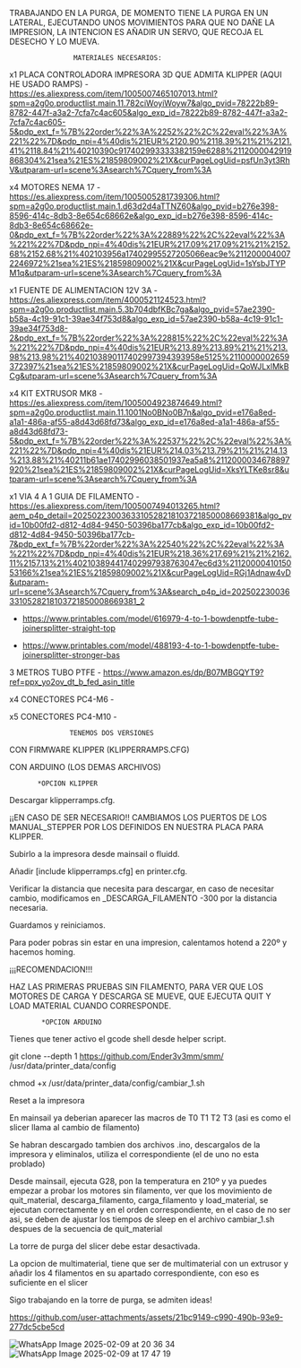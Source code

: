 

TRABAJANDO EN LA PURGA, DE MOMENTO TIENE LA PURGA EN UN LATERAL, EJECUTANDO UNOS MOVIMIENTOS PARA QUE NO DAÑE LA IMPRESION, LA INTENCION ES AÑADIR UN SERVO, QUE RECOJA EL DESECHO Y LO MUEVA.









                    MATERIALES NECESARIOS:


x1 PLACA CONTROLADORA IMPRESORA 3D QUE ADMITA KLIPPER (AQUI HE USADO RAMPS) - https://es.aliexpress.com/item/1005007465107013.html?spm=a2g0o.productlist.main.11.782ciWoyiWoyw7&algo_pvid=78222b89-8782-447f-a3a2-7cfa7c4ac605&algo_exp_id=78222b89-8782-447f-a3a2-7cfa7c4ac605-5&pdp_ext_f=%7B%22order%22%3A%2252%22%2C%22eval%22%3A%221%22%7D&pdp_npi=4%40dis%21EUR%2120.90%2118.39%21%21%2121.41%2118.84%21%40210390c917402993333382159e6288%2112000042919868304%21sea%21ES%21859809002%21X&curPageLogUid=psfUn3yt3RhV&utparam-url=scene%3Asearch%7Cquery_from%3A

x4 MOTORES NEMA 17 - https://es.aliexpress.com/item/1005005281739306.html?spm=a2g0o.productlist.main.1.d63d2d4aTTNZ60&algo_pvid=b276e398-8596-414c-8db3-8e654c68662e&algo_exp_id=b276e398-8596-414c-8db3-8e654c68662e-0&pdp_ext_f=%7B%22order%22%3A%22889%22%2C%22eval%22%3A%221%22%7D&pdp_npi=4%40dis%21EUR%217.09%217.09%21%21%2152.68%2152.68%21%402103956a17402995527205066eac9e%2112000040072246972%21sea%21ES%21859809002%21X&curPageLogUid=1sYsbJTYPM1q&utparam-url=scene%3Asearch%7Cquery_from%3A

x1 FUENTE DE ALIMENTACION 12V 3A - https://es.aliexpress.com/item/4000521124523.html?spm=a2g0o.productlist.main.5.3b704dbfKBc7ga&algo_pvid=57ae2390-b58a-4c19-91c1-39ae34f753d8&algo_exp_id=57ae2390-b58a-4c19-91c1-39ae34f753d8-2&pdp_ext_f=%7B%22order%22%3A%228815%22%2C%22eval%22%3A%221%22%7D&pdp_npi=4%40dis%21EUR%213.89%213.89%21%21%213.98%213.98%21%402103890117402997394393958e5125%2110000002659372397%21sea%21ES%21859809002%21X&curPageLogUid=QoWJLxlMkBCg&utparam-url=scene%3Asearch%7Cquery_from%3A

x4 KIT EXTRUSOR MK8 - https://es.aliexpress.com/item/1005004923874649.html?spm=a2g0o.productlist.main.11.1001No0BNo0B7n&algo_pvid=e176a8ed-a1a1-486a-af55-a8d43d68fd73&algo_exp_id=e176a8ed-a1a1-486a-af55-a8d43d68fd73-5&pdp_ext_f=%7B%22order%22%3A%22537%22%2C%22eval%22%3A%221%22%7D&pdp_npi=4%40dis%21EUR%214.03%213.79%21%21%214.13%213.88%21%40211b61ae17402996038501937ea5a8%2112000034678897920%21sea%21ES%21859809002%21X&curPageLogUid=XksYLTKe8sr8&utparam-url=scene%3Asearch%7Cquery_from%3A

x1 VIA 4 A 1 GUIA DE FILAMENTO - https://es.aliexpress.com/item/1005007494013265.html?aem_p4p_detail=2025022300363310528218103721850008669381&algo_pvid=10b00fd2-d812-4d84-9450-50396ba177cb&algo_exp_id=10b00fd2-d812-4d84-9450-50396ba177cb-7&pdp_ext_f=%7B%22order%22%3A%22540%22%2C%22eval%22%3A%221%22%7D&pdp_npi=4%40dis%21EUR%218.36%217.69%21%21%2162.11%2157.13%21%402103894417402997938763047ec6d3%2112000041015053166%21sea%21ES%21859809002%21X&curPageLogUid=RGj1Adnaw4vD&utparam-url=scene%3Asearch%7Cquery_from%3A&search_p4p_id=2025022300363310528218103721850008669381_2

- https://www.printables.com/model/616979-4-to-1-bowdenptfe-tube-joinersplitter-straight-top

- https://www.printables.com/model/488193-4-to-1-bowdenptfe-tube-joinersplitter-stronger-bas

3 METROS TUBO PTFE - https://www.amazon.es/dp/B07MBGQYT9?ref=ppx_yo2ov_dt_b_fed_asin_title

x4 CONECTORES PC4-M6 -

x5 CONECTORES PC4-M10 -





                   TENEMOS DOS VERSIONES

CON FIRMWARE KLIPPER (KLIPPERRAMPS.CFG)

CON ARDUINO (LOS DEMAS ARCHIVOS)









           *OPCION KLIPPER

Descargar klipperramps.cfg.

¡¡EN CASO DE SER NECESARIO!! CAMBIAMOS LOS PUERTOS DE LOS MANUAL_STEPPER POR LOS DEFINIDOS EN NUESTRA PLACA PARA KLIPPER.

Subirlo a la impresora desde mainsail o fluidd.

Añadir [include klipperramps.cfg] en printer.cfg.

Verificar la distancia que necesita para descargar, en caso de necesitar cambio, modificamos en _DESCARGA_FILAMENTO -300 por la distancia necesaria.
 
 Guardamos y reiniciamos.
 
 Para poder pobras sin estar en una impresion, calentamos hotend a 220º y hacemos homing.
 
 ¡¡¡RECOMENDACION!!!

 HAZ LAS PRIMERAS PRUEBAS SIN FILAMENTO, PARA VER QUE LOS MOTORES DE CARGA Y DESCARGA SE MUEVE, QUE EJECUTA QUIT Y LOAD MATERIAL CUANDO CORRESPONDE.
 

            *OPCION ARDUINO

Tienes que tener activo el gcode shell desde helper script.

git clone --depth 1 https://github.com/Ender3v3mm/smm/ /usr/data/printer_data/config

chmod +x /usr/data/printer_data/config/cambiar_1.sh

Reset a la impresora

En mainsail ya deberian aparecer las macros de T0 T1 T2 T3 (asi es como el slicer llama al cambio de filamento)

Se habran descargado tambien dos archivos .ino, descargalos de la impresora y eliminalos, utiliza el correspondiente (el de uno no esta problado)

Desde mainsail, ejecuta G28, pon la temperatura en 210º y ya puedes empezar a probar los motores sin filamento, ver que los movimiento de quit_material, descarga_filamento, carga_filamento y load_material,
se ejecutan correctamente y en el orden correspondiente, en el caso de no ser asi, se deben de ajustar los tiempos de sleep en el archivo cambiar_1.sh despues de la secuencia de quit_material

La torre de purga del slicer debe estar desactivada.

La opcion de multimaterial, tiene que ser de multimaterial con un extrusor y añadir los 4 filamentos en su apartado correspondiente, con eso es suficiente en el slicer

Sigo trabajando en la torre de purga, se admiten ideas!






https://github.com/user-attachments/assets/21bc9149-c990-490b-93e9-277dc5cbe5cd


![WhatsApp Image 2025-02-09 at 20 36 34](https://github.com/user-attachments/assets/619ca5a8-0afe-430f-b05d-ac9824a4ab4e)
![WhatsApp Image 2025-02-09 at 17 47 19](https://github.com/user-attachments/assets/1ffc2e85-d1c5-49d3-9a37-f226ac96fb64)



